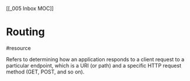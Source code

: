 [[_005 Inbox MOC]]

# Routing
#resource 

Refers to determining how an application responds to a client request to a particular endpoint, which is a URI (or path) and a specific HTTP request method (GET, POST, and so on).